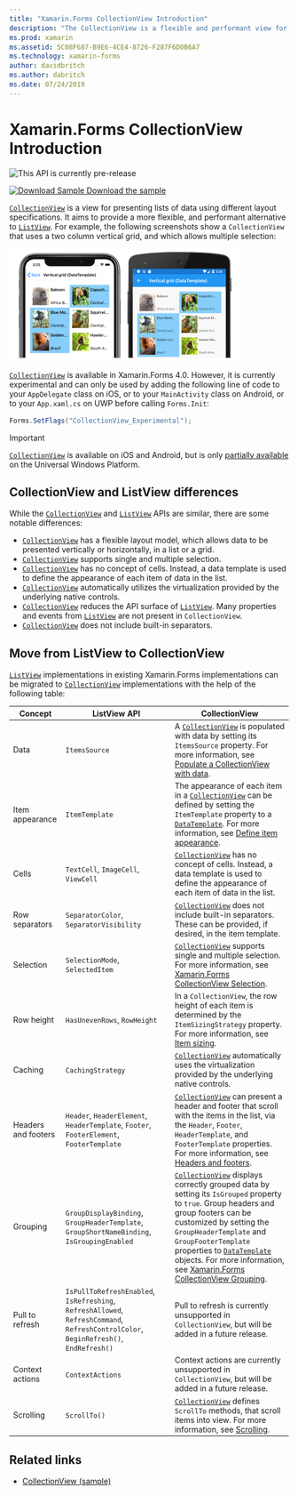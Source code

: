 ```yaml
---
title: "Xamarin.Forms CollectionView Introduction"
description: "The CollectionView is a flexible and performant view for presenting lists of data using different layout specifications."
ms.prod: xamarin
ms.assetid: 5C08F687-B9E6-4CE4-8726-F287F6D0B6A7
ms.technology: xamarin-forms
author: davidbritch
ms.author: dabritch
ms.date: 07/24/2019
---
```


# Xamarin.Forms CollectionView Introduction

![This API is currently pre-release](~/media/shared/preview.png)

[![Download Sample](~/media/shared/download.png) Download the sample](https://docs.microsoft.com/samples/xamarin/xamarin-forms-samples/userinterface-collectionviewdemos/)

[`CollectionView`](xref:Xamarin.Forms.CollectionView) is a view for presenting lists of data using different layout specifications. It aims to provide a more flexible, and performant alternative to [`ListView`](xref:Xamarin.Forms.ListView). For example, the following screenshots show a `CollectionView` that uses a two column vertical grid, and which allows multiple selection:

[![Screenshot of a CollectionView vertical grid layout, on iOS and Android](introduction-images/verticalgrid-multipleselection.png "CollectionView vertical grid layout with multiple selection")](introduction-images/verticalgrid-multipleselection-large.png#lightbox "CollectionView vertical grid layout with multiple selection")

[`CollectionView`](xref:Xamarin.Forms.CollectionView) is available in Xamarin.Forms 4.0. However, it is currently experimental and can only be used by adding the following line of code to your `AppDelegate` class on iOS, or to your `MainActivity` class on Android, or to your `App.xaml.cs` on UWP before calling `Forms.Init`:

```csharp
Forms.SetFlags("CollectionView_Experimental");
```

> [!IMPORTANT]
> [`CollectionView`](xref:Xamarin.Forms.CollectionView) is available on iOS and Android, but is only [partially available](https://gist.github.com/hartez/7d0edd4182dbc7de65cebc6c67f72e14) on the Universal Windows Platform.

## CollectionView and ListView differences

While the [`CollectionView`](xref:Xamarin.Forms.CollectionView) and [`ListView`](xref:Xamarin.Forms.ListView) APIs are similar, there are some notable differences:

- [`CollectionView`](xref:Xamarin.Forms.CollectionView) has a flexible layout model, which allows data to be presented vertically or horizontally, in a list or a grid.
- [`CollectionView`](xref:Xamarin.Forms.CollectionView) supports single and multiple selection.
- [`CollectionView`](xref:Xamarin.Forms.CollectionView) has no concept of cells. Instead, a data template is used to define the appearance of each item of data in the list.
- [`CollectionView`](xref:Xamarin.Forms.CollectionView) automatically utilizes the virtualization provided by the underlying native controls.
- [`CollectionView`](xref:Xamarin.Forms.CollectionView) reduces the API surface of [`ListView`](xref:Xamarin.Forms.ListView). Many properties and events from [`ListView`](xref:Xamarin.Forms.ListView) are not present in `CollectionView`.
- [`CollectionView`](xref:Xamarin.Forms.CollectionView) does not include built-in separators.

## Move from ListView to CollectionView

[`ListView`](xref:Xamarin.Forms.ListView) implementations in existing Xamarin.Forms implementations can be migrated to [`CollectionView`](xref:Xamarin.Forms.CollectionView) implementations with the help of the following table:

| Concept | ListView API | CollectionView |
|---|---|---|
| Data | `ItemsSource` | A [`CollectionView`](xref:Xamarin.Forms.CollectionView) is populated with data by setting its `ItemsSource` property. For more information, see [Populate a CollectionView with data](populate-data.md#populate-a-collectionview-with-data). |
| Item appearance | `ItemTemplate` | The appearance of each item in a [`CollectionView`](xref:Xamarin.Forms.CollectionView) can be defined by setting the `ItemTemplate` property to a [`DataTemplate`](xref:Xamarin.Forms.DataTemplate). For more information, see [Define item appearance](populate-data.md#define-item-appearance). |
| Cells | `TextCell`, `ImageCell`, `ViewCell` | [`CollectionView`](xref:Xamarin.Forms.CollectionView) has no concept of cells. Instead, a data template is used to define the appearance of each item of data in the list. |
| Row separators | `SeparatorColor`, `SeparatorVisibility` | [`CollectionView`](xref:Xamarin.Forms.CollectionView) does not include built-in separators. These can be provided, if desired, in the item template. |
| Selection | `SelectionMode`, `SelectedItem` | [`CollectionView`](xref:Xamarin.Forms.CollectionView) supports single and multiple selection. For more information, see [Xamarin.Forms CollectionView Selection](selection.md). |
| Row height | `HasUnevenRows`, `RowHeight` | In a `CollectionView`, the row height of each item is determined by the `ItemSizingStrategy` property. For more information, see [Item sizing](layout.md#item-sizing).|
| Caching | `CachingStrategy` | [`CollectionView`](xref:Xamarin.Forms.CollectionView) automatically uses the virtualization provided by the underlying native controls. |
| Headers and footers | `Header`, `HeaderElement`, `HeaderTemplate`, `Footer`, `FooterElement`, `FooterTemplate` | [`CollectionView`](xref:Xamarin.Forms.CollectionView) can present a header and footer that scroll with the items in the list, via the `Header`, `Footer`, `HeaderTemplate`, and `FooterTemplate` properties. For more information, see [Headers and footers](layout.md#headers-and-footers). |
| Grouping | `GroupDisplayBinding`, `GroupHeaderTemplate`, `GroupShortNameBinding`, `IsGroupingEnabled` | [`CollectionView`](xref:Xamarin.Forms.CollectionView) displays correctly grouped data by setting its `IsGrouped` property to `true`. Group headers and group footers can be customized by setting the `GroupHeaderTemplate` and `GroupFooterTemplate` properties to  [`DataTemplate`](xref:Xamarin.Forms.DataTemplate) objects. For more information, see [Xamarin.Forms CollectionView Grouping](grouping.md). |
| Pull to refresh | `IsPullToRefreshEnabled`, `IsRefreshing`, `RefreshAllowed`, `RefreshCommand`, `RefreshControlColor`, `BeginRefresh()`, `EndRefresh()` | Pull to refresh is currently unsupported in `CollectionView`, but will be added in a future release. |
| Context actions | `ContextActions` | Context actions are currently unsupported in `CollectionView`, but will be added in a future release. |
| Scrolling | `ScrollTo()` | [`CollectionView`](xref:Xamarin.Forms.CollectionView) defines `ScrollTo` methods, that scroll items into view. For more information, see [Scrolling](scrolling.md). |

## Related links

- [CollectionView (sample)](https://docs.microsoft.com/samples/xamarin/xamarin-forms-samples/userinterface-collectionviewdemos/)
